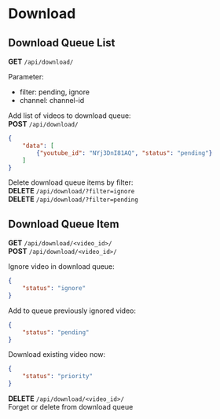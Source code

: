 # Download

## Download Queue List
**GET** `/api/download/`

Parameter:  

- filter: pending, ignore
- channel: channel-id

Add list of videos to download queue:  
**POST** `/api/download/`
```json
{
    "data": [
        {"youtube_id": "NYj3DnI81AQ", "status": "pending"}
    ]
}
```

Delete download queue items by filter:  
**DELETE** `/api/download/?filter=ignore`  
**DELETE** `/api/download/?filter=pending`

## Download Queue Item
**GET** `/api/download/<video_id>/`  
**POST** `/api/download/<video_id>/`

Ignore video in download queue:
```json
{
    "status": "ignore"
}
```

Add to queue previously ignored video:
```json
{
    "status": "pending"
}
```

Download existing video now:
```json
{
    "status": "priority"
}
```

**DELETE** `/api/download/<video_id>/`  
Forget or delete from download queue
